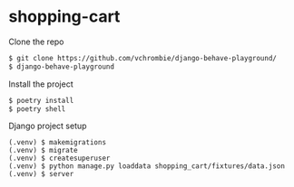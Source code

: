 # shopping-cart

Clone the repo
```bash
$ git clone https://github.com/vchrombie/django-behave-playground/
$ django-behave-playground
```

Install the project
```bash
$ poetry install
$ poetry shell
```

Django project setup
```
(.venv) $ makemigrations
(.venv) $ migrate
(.venv) $ createsuperuser
(.venv) $ python manage.py loaddata shopping_cart/fixtures/data.json
(.venv) $ server
```
